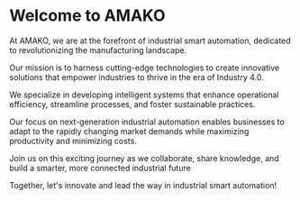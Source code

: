 # Welcome to AMAKO

At AMAKO, we are at the forefront of industrial smart automation, dedicated to revolutionizing the manufacturing landscape.

Our mission is to harness cutting-edge technologies to create innovative solutions that empower industries to thrive in the era of Industry 4.0.

We specialize in developing intelligent systems that enhance operational efficiency, streamline processes, and foster sustainable practices.

Our focus on next-generation industrial automation enables businesses to adapt to the rapidly changing market demands while maximizing productivity and minimizing costs.

Join us on this exciting journey as we collaborate, share knowledge, and build a smarter, more connected industrial future

Together, let's innovate and lead the way in industrial smart automation!
